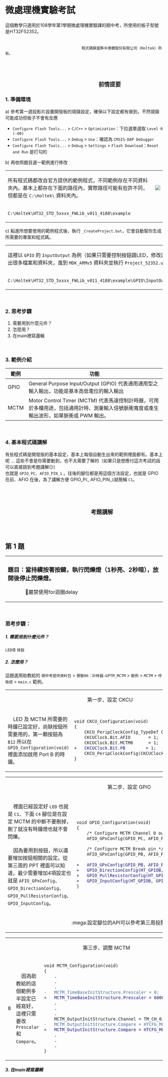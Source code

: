 # 微處理機實驗考試
這個教學只適用於108學年第1學期微處理機實驗課的期中考，所使用的板子型號是HT32F52352。
<br>
<br>
<br>
&nbsp;&nbsp;&nbsp;&nbsp;&nbsp;&nbsp;&nbsp;&nbsp;&nbsp;&nbsp;&nbsp;&nbsp;&nbsp;&nbsp;&nbsp;&nbsp;&nbsp;&nbsp;&nbsp;&nbsp;&nbsp;&nbsp;&nbsp;&nbsp;&nbsp;&nbsp;&nbsp;&nbsp;&nbsp;&nbsp;&nbsp;&nbsp;&nbsp;&nbsp;&nbsp;&nbsp;&nbsp;&nbsp;&nbsp;&nbsp;&nbsp;&nbsp;&nbsp;&nbsp;&nbsp;&nbsp;&nbsp;&nbsp;&nbsp;&nbsp;&nbsp;&nbsp;&nbsp;&nbsp;&nbsp;&nbsp;&nbsp;&nbsp;&nbsp;&nbsp;&nbsp; `程式碼歸盛群半導體股份有限公司（Holtek）所有。`

<br>
<br>

## &nbsp;&nbsp;&nbsp;&nbsp;&nbsp;&nbsp;&nbsp;&nbsp;&nbsp;&nbsp;&nbsp;&nbsp;&nbsp;&nbsp;&nbsp;&nbsp;&nbsp;&nbsp;&nbsp;&nbsp;&nbsp;&nbsp;&nbsp;&nbsp;&nbsp;&nbsp;&nbsp;&nbsp;&nbsp;&nbsp;&nbsp;&nbsp;&nbsp;&nbsp;&nbsp;&nbsp;&nbsp;&nbsp;&nbsp;&nbsp;&nbsp;&nbsp;&nbsp;&nbsp;&nbsp;&nbsp;&nbsp;&nbsp;&nbsp;&nbsp;&nbsp;&nbsp;&nbsp;&nbsp;&nbsp;&nbsp;&nbsp;&nbsp;&nbsp; `前情提要`

###  1. 準備環境
a) 參考第一週投影片設置開發板的燒錄設定，確保以下設定都有做到，不然燒錄可能成功但板子不會有反應
* `Configure Flash Tools...` > `C/C++` > `Optimization`：下拉選單選取 `Level 0 (-O0)`
* `Configure Flash Tools...` > `Debug` > `Use`：確認為 `CMSIS-DAP Debugger`
* `Configure Flash Tools...` > `Debug` > `Settings` > `Flash Download`：`Reset and Run` 是打勾的

b) 再依照題目選一範例進行修改
<table>
<tr>
<td>
  
  所有程式碼都改自官方提供的範例程式，不同範例存在不同資料夾內。基本上都存在下面的路徑內，實際路徑可能有些許不同，但都是在 `C:\Holtek\` 資料夾內。
</td>
<td>
<img src="images/Intro.gif"</img>
</td>
</tr>
<tr>
<td colspan="2">

  `C:\Holtek\HT32_STD_5xxxx_FWLib_v011_4188\example`
</td>
</tr>
</table>

c) 點進所想要使用的範例程式後，執行 `_CreateProject.bat`，它會自動幫你生成所需要的專案和程式碼。

<table cellspacing="12">
<tr>
<td td colspan=4>
  
  這裡以 `GPIO` 的 `InputOutput` 為例（如果只需要控制按鈕跟LED，修改這個範例就可以了），等執行完後會生出很多檔案和資料夾，進到 `MDK_ARMv5` 資料夾並執行 `Project_52352.uvprojx` ，演示和路徑如下。
</td>
<td td colspan=8>
<img src="images/CreateProject.gif"</img>
</td>
</tr>
<tr>
<td colspan=12>

  `C:\Holtek\HT32_STD_5xxxx_FWLib_v011_4188\example\GPIO\InputOutput\MDK_ARMv5\Project_52352.uvprojx`
</td>
</tr>
</table>

<br>

### 2. 思考步驟
1. 需要用到什麼元件？
2. 怎麼用？
3. 在main裡寫邏輯

<br>

### 3. 範例介紹

|範例|功能|
|---|---|
|GPIO|General Purpose Input/Output (GPIO) 代表通用通用型之輸入輸出，功能是基本高低電位的輸入輸出|
|MCTM|Motor Control Timer (MCTM) 代表馬達控制計時器，可用於多種用途，包括通用計時、測量輸入信號脈衝寬度或產生輸出波形，如單脈衝或 PWM 輸出。|

<br>

### 4. 基本程式碼講解
有些程式碼是開發版的基本設定，基本上每個自動生出來的範例裡面都有。基本上呢 ... 這些不會是你需要動到，也不太需要了解的（如果只是想應付這次考試的話可以直接跳到考題講解:smirk:）<br>
也就是 `GPIO_PC, AFIO_PIN_1` 。往後的腳位都是用這個方法設定，也就是 GPIO 在前、AFIO 在後，為了講解方便 GPIO_P`C`, AFIO_PIN_`1`就簡稱 `C1`。<br>
<br>
<br>
<br>

## &nbsp;&nbsp;&nbsp;&nbsp;&nbsp;&nbsp;&nbsp;&nbsp;&nbsp;&nbsp;&nbsp;&nbsp;&nbsp;&nbsp;&nbsp;&nbsp;&nbsp;&nbsp;&nbsp;&nbsp;&nbsp;&nbsp;&nbsp;&nbsp;&nbsp;&nbsp;&nbsp;&nbsp;&nbsp;&nbsp;&nbsp;&nbsp;&nbsp;&nbsp;&nbsp;&nbsp;&nbsp;&nbsp;&nbsp;&nbsp;&nbsp;&nbsp;&nbsp;&nbsp;&nbsp;&nbsp;&nbsp;&nbsp;&nbsp;&nbsp;&nbsp;&nbsp;&nbsp;&nbsp; `考題講解`

<br>
<br>

## 第 1 題

<table>
<tr>
<td>

  ### 題目：當持續按著按鍵，執行閃爍燈（1秒亮、2秒暗），放開後停止閃爍燈。
  &nbsp;&nbsp;&nbsp;&nbsp;&nbsp;&nbsp;&nbsp;&nbsp;&nbsp;&nbsp;&nbsp;&nbsp;&nbsp;:no_entry_sign:嚴禁使用for迴圈delay
</td>
</tr>
</table>

<br>

### 思考步驟：
##### 1. 需要用到什麼元件？
`LED燈` `按鈕` <br>
##### 2. 怎麼用？
這題選用助教給的 `期中考提供資料包` > `實驗06：計時器—GPTM_MCTM` > `範例` > `MCTM` > `呼吸燈` > `main.c` 範例。

<table>	
<tr>
<td colspan="2">
<p align="center">第一步、設定 CKCU</p>
</td>
</tr>
<tr>
<td>
 
  &nbsp;&nbsp;&nbsp;&nbsp;LED 及 MCTM 所需要的時鐘已設定好，尚缺按鈕所需要用的，第一顆按鈕為 `B12` 所以在 `GPIO_Configuration(void)` 裡面添加啟用 Port B 的時鐘。
</td>
<td>
  
 ```diff
 void CKCU_Configuration(void)
 {
     CKCU_PeripClockConfig_TypeDef CKCUClock = {{ 0 }};
     CKCUClock.Bit.AFIO       = 1;
     CKCUClock.Bit.MCTM0      = 1;
 +   CKCUClock.Bit.PB 	     = 1;
     CKCU_PeripClockConfig(CKCUClock, ENABLE);
 }
 ```
</td>
</tr>
</table>

<table>
<tr>
<td colspan="2">
<p align="center">第二步、設定 GPIO</p>
</td>
</tr>
<tr>
<td>
 
  &nbsp;&nbsp;&nbsp;&nbsp;裡面已經設定好 `LED` 也就是 `C1`、下面 `C4` 腳位是在設定 MCTM 的中斷不要刪掉，刪了就沒有時鐘燈也就不會閃爍。
  <br>
  <br>
  &nbsp;&nbsp;&nbsp;&nbsp;因為要用到按鈕，所以還要增加按鈕相關的設定。從第三周的 PPT 裡面可以知道，最少需要增加4項設定也就是 `AFIO_GPxConfig`、`GPIO_DirectionConfig`、`GPIO_PullResistorConfig`、`GPIO_InputConfig`。
</td>
<td>
  
 ```diff
 void GPIO_Configuration(void)
 {
     /* Configure MCTM Channel 0 output pin */
     AFIO_GPxConfig(GPIO_PC, AFIO_PIN_1, AFIO_FUN_MCTM_GPTM);

     /* Configure MCTM Break pin */
     AFIO_GPxConfig(GPIO_PB, AFIO_PIN_4, AFIO_FUN_MCTM_GPTM);
	
 +   AFIO_GPxConfig(GPIO_PB, AFIO_PIN_12, AFIO_FUN_GPIO);
 +   GPIO_DirectionConfig(HT_GPIOB, GPIO_PIN_12, GPIO_DIR_IN);
 +   GPIO_PullResistorConfig(HT_GPIOB, GPIO_PIN_12, GPIO_PR_DISABLE);
 +   GPIO_InputConfig(HT_GPIOB, GPIO_PIN_12, ENABLE);
 }
 ```
</td>
</tr>
<tr>
<td colspan="3">
  <p align="center">:mega:設定腳位的API可以參考第三周投影片第20頁</p>
</td>
</tr>
</table>

<table>	
<tr>
<td colspan="3">
<p align="center">第三步、調整 MCTM</p>
</td>
</tr>
<tr>
<td>
  8
</td>
<td>
	
  &nbsp;&nbsp;&nbsp;&nbsp;因為助教給的這個範例多半設定已經寫好，這裡只需要改 `Prescalar` 和 `Compare`。
</td>
<td>
  
 ```diff
 void MCTM_Configuration(void)
 {
     .
     .
     .
 -   MCTM_TimeBaseInitStructure.Prescaler = 0;
 +   MCTM_TimeBaseInitStructure.Prescaler = 6000;
     .
     .
     .
     MCTM_OutputInitStructure.Channel = TM_CH_0;
 -   MCTM_OutputInitStructure.Compare = HTCFG_MCTM_RELOAD * 1/2;
 +   MCTM_OutputInitStructure.Compare = HTCFG_MCTM_RELOAD * 2/3;
     .
     .
     .
 }
 ```
</td>
</tr>
</table>

##### 3. 在main裡寫邏輯

<br>

